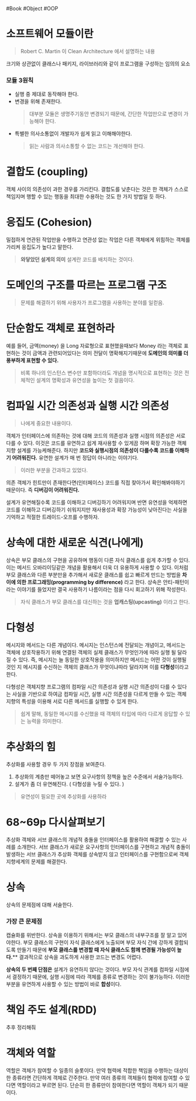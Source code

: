 #Book #Object #OOP
# 소프트웨어 모듈이란
> Robert C. Martin 이 Clean Architecture 에서 설명하는 내용

크기와 상관없이 클래스나 패키지, 라이브러리와 같이 프로그램을 구성하는 임의의 요소
### 모듈 3원칙
*  실행 중 제대로 동작해야 한다.
* 변경을 위해 존재한다.
	>  대부분 모듈은 생명주기동안 변경되기 때문에, 간단한 작업만으로 변경이 가능해야 한다.
* 특별한 의사소통없이 개발자가 쉽게 읽고 이해해야한다.
	> 읽는 사람과 의사소통할 수 없는 코드는 개선해야 한다.
	

# 결합도 (coupling)
객체 사이의 의존성이 과한 경우를 가리킨다.
결합도를 낮춘다는 것은 한 객체가 스스로 책임지며 행할 수 있는 행동을 최대한 수용하는 것도 한 가지 방법일 듯 하다.
# 응집도 (Cohesion)
밀접하게 연관된 작업만을 수행하고 연관성 없는 작업은 다른 객체에게 위힘하는 객체를 가리켜 응집도가 높다고 말한다.


> **와닿았던 설계의 의미**
> 설계란 코드를 배치하는 것이다.

# 도메인의 구조를 따르는 프로그램 구조
> 문제를 해결하기 위해 사용자가 프로그램을 사용하는 분야를 일컫음.

# 단순함도 객체로 표현하라
예를  들어, 금액(money) 을 Long 자료형으로 표현했을때보다 Money 라는 객체로 표현하는 것이
금액과 관련되어있다는 의미 전달이 명확해지기때문에 **도메인의 의미를 더 풍부하게 표현할 수 있다.**
> 비록 하나의 인스턴스 변수만 포함하더라도 개념을 명시적으로 표현하는 것은 전체적인 설계의 명확성과 유연성을 높이는 첫 걸음이다.


# 컴파일 시간 의존성과 실행 시간 의존성
> 나에게 중요한 내용이다.

객체가 인터페이스에 의존하는 것에 대해 코드의 의존성과 실행 시점의 의존성은 서로 다를 수 있다.
이것은 코드를 유연하고 쉽게 재사용할 수 있게끔 하며 확장 가능한 객체지향 설계를 가능케해준다.
하지만 **코드와 실행시점의 의존성이 다를수록 코드를 이해하기 어려워진다.**
유연한 설계가 매 번 정답이 아니라는 이야기다.
> 이러한 부분을 간과하고 있었다.

의존 객체가 힌트만이 존재한다면(인터페이스) 코드를 직접 찾아가서 확인해봐야하기 때문이다.
즉 **디버깅이 어려워진다.**

설계가 유연해질수록 코드를 이해하고 디버깅하기 어려워지며 반면 유연성을 억제하면 코드를 이해하고 디버깅하기 쉬워지지만 재사용성과 확장 가능성이 낮아진다는 사실을 기억하고 적절한 트레이드-오프를 수행하자.

# 상속에 대한 새로운 식견(나에게)
상속은 부모 클래스의 구현을 공유하며 행동이 다른 자식 클래스를 쉽게 추가할 수 있다.
이는 메서드 오바리이딩같은 개념을 활용해서 더욱 더 유용하게 사용할 수 있다.
이처럼 부모 클래스와 다른 부분만을 추가해서 새로운 클래스를 쉽고 빠르게 만드는 방법을
**차이에 의한 프로그래밍(programming by difference)** 라고 한다.
상속은 안티-패턴이라는 이야기를 들었지만 결국 사용하기 나름이라는 점을 다시 회고하기 위해 작성한다.
> 자식 클래스가 부모 클래스를 대신하는 것을 **업캐스팅(upcasting)** 이라고 한다.

# 다형성
메시지와 메서드는 다른 개념이다.
메시지는 인스턴스에 전달되는 개념이고,
메서드는 객체에 상호작용하기 위해 연결된 객체의 실제 클래스가 무엇인가에 따라 실행 될 달라질 수 있다.
즉, 메시지는 늘 동일한 상호작용을 의미하지만 메서드는 어떤 것이 실행될 것인 지 메시지를 수신하는 객체의 클래스가 무엇이냐따라 달라지며 이를 **다형성**이라고 한다.

다형성은 객체지향 프로그램의 컴파일 시간 의존성과 실행 시간 의존성이 다를 수 있다는 사실을 기반으로 하여금 컴파일 시간, 실행 시간 의존성을 다르게 만들 수 있는 객체지향의 특성을 이용해 서로 다른 메서드를 실행할 수 있게 한다.
> 쉽게 말해, 동일한 메시지를 수신했을 때 객체의 타입에 따라 다르게 응답할 수 있는 능력을 의미한다.

# 추상화의 힘
추상화를 사용할 경우 두 가지 장점을 보여준다.
1. 추상화의 계층만 떼어놓고 보면 요구사항의 정책을 높은 수준에서 서술가능하다.
2. 설계가 좀 더 유연해진다. ( 다형성을 누릴 수 있다. )
> 유연성이 필요한 곳에 추상화를 사용하라

# 68~69p 다시살펴보기
추상화 객체와 서브 클래스의 개념적 충돌을 인터페이스를 활용하여 해결할 수 있는 사례를 소개한다.
서브 클래스가 새로운 요구사항의 인터페이스를 구현하고 개념적 충돌이 발생하는 서브 클래스가 추상화 객체를 상속받지 않고 인터페이스를 구현함으로써 객체지향세계의 문제를 해결한다.

# 상속
상속의 문제점에 대해 서술한다.
### 가장 큰 문제점
캡슐화를 위반한다.
상속을 이용하기 위해서는 부모 클래스의 내부구조를 잘 알고 있어야한다.
부모 클래스의 구현이 자식 클래스에게 노출되며 부모 자식 간에 강하게 결합되도록 만들기 때문에 **부모 클래스를 변경할 때 자식 클래스도 함께 변경될 가능성이 높다.****
결과적으로 상속을 과도하게 사용한 코드는 변경도 어렵다.

**상속의 두 번째 단점은**
설계가 유연하지 않다는 것이다.
부모 자식 관계를 컴파일 시점에서 결정하기 때문에, 실행 시점에 따라 객체를 종류로 변경하는 것이 불가능하다.
이러한 부분을 유연하게 사용할 수 있는 방법이 바로 **합성**이다.

# 책임 주도 설계(RDD)
추후 정리해줘

# 객체와 역할
역할은 객체가 참여할 수 일종의 슬롯이다.
만약 협력에 적합한 책임을 수행하는 대상이 한 종류라면 간단하게 객체로 간주한다.
만약 여러 종류의 객체들이 협력에 참여할 수 있다면 역할이라고 부르면 된다.
단순히 한 종류만이 참여한다면 역할이 객체가 되기 때문이다.

      